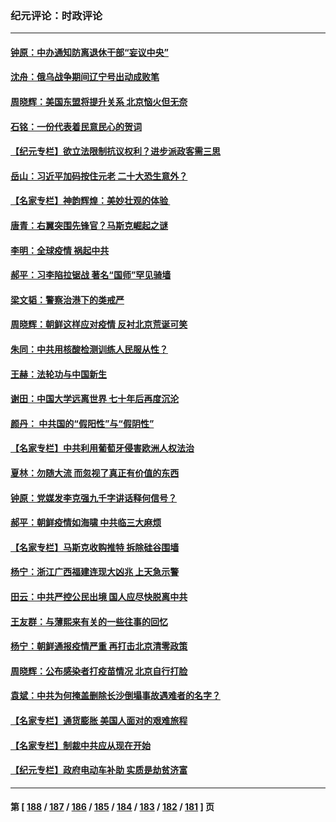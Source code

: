 ### 纪元评论：时政评论
---
#### [钟原：中办通知防离退休干部“妄议中央”](../../pages/nsc1025/n13738566.md) 
#### [沈舟：俄乌战争期间辽宁号出动成败笔](../../pages/nsc1025/n13737879.md) 
#### [周晓辉：美国东盟将提升关系 北京恼火但无奈](../../pages/nsc1025/n13738650.md) 
#### [石铭：一份代表着民意民心的贺词](../../pages/nsc1025/n13738655.md) 
#### [【纪元专栏】欲立法限制抗议权利？进步派政客需三思](../../pages/nsc1025/n13738599.md) 
#### [岳山：习近平加码按住元老 二十大恐生意外？](../../pages/nsc1025/n13738445.md) 
#### [【名家专栏】神韵辉煌：美妙壮观的体验 ](../../pages/nsc1025/n13738518.md) 
#### [唐青：右翼突围先锋官？马斯克崛起之谜](../../pages/nsc1025/n13738230.md) 
#### [李明：全球疫情 祸起中共](../../pages/nsc1025/n13737987.md) 
#### [郝平：习李陷拉锯战 著名“国师”罕见骑墙](../../pages/nsc1025/n13737977.md) 
#### [梁文韬：警察治港下的类戒严](../../pages/nsc1025/n13737969.md) 
#### [周晓辉：朝鲜这样应对疫情 反衬北京荒诞可笑](../../pages/nsc1025/n13737864.md) 
#### [朱同：中共用核酸检测训练人民服从性？](../../pages/nsc1025/n13737928.md) 
#### [王赫：法轮功与中国新生](../../pages/nsc1025/n13737860.md) 
#### [谢田：中国大学远离世界 七十年后再度沉沦](../../pages/nsc1025/n13737630.md) 
#### [颜丹： 中共国的“假阳性”与“假阴性”](../../pages/nsc1025/n13737853.md) 
#### [【名家专栏】中共利用葡萄牙侵害欧洲人权法治](../../pages/nsc1025/n13737731.md) 
#### [夏林：勿随大流 而忽视了真正有价值的东西](../../pages/nsc1025/n13734770.md) 
#### [钟原：党媒发李克强九千字讲话释何信号？](../../pages/nsc1025/n13737062.md) 
#### [郝平：朝鲜疫情如海啸 中共临三大麻烦](../../pages/nsc1025/n13737052.md) 
#### [【名家专栏】马斯克收购推特 拆除硅谷围墙](../../pages/nsc1025/n13736732.md) 
#### [杨宁：浙江广西福建连现大凶兆 上天急示警](../../pages/nsc1025/n13736894.md) 
#### [田云：中共严控公民出境 国人应尽快脱离中共](../../pages/nsc1025/n13736314.md) 
#### [王友群：与薄熙来有关的一些往事的回忆](../../pages/nsc1025/n13735160.md) 
#### [杨宁：朝鲜通报疫情严重 再打击北京清零政策](../../pages/nsc1025/n13735992.md) 
#### [周晓辉：公布感染者打疫苗情况 北京自行打脸](../../pages/nsc1025/n13736155.md) 
#### [袁斌：中共为何掩盖删除长沙倒塌事故遇难者的名字？](../../pages/nsc1025/n13735204.md) 
#### [【名家专栏】通货膨胀 美国人面对的艰难旅程](../../pages/nsc1025/n13734990.md) 
#### [【名家专栏】制裁中共应从现在开始](../../pages/nsc1025/n13733855.md) 
#### [【纪元专栏】政府电动车补助 实质是劫贫济富](../../pages/nsc1025/n13734761.md) 

---
#### 第 [ [188](./188.md) / [187](./187.md) / [186](./186.md) / [185](./185.md) / [184](./184.md) / [183](./183.md) / [182](./182.md) / [181](./181.md) ] 页
